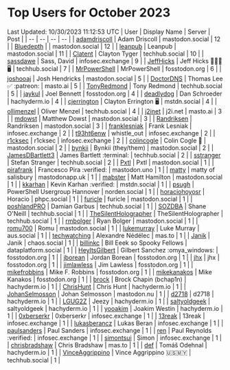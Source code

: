 # Top Users for October 2023
Last Updated: 10/30/2023 11:12:53 UTC
| User | Display Name | Server | Post |
| -- | -- | -- | -- |
| [adamdriscoll](https://mastodon.social/@adamdriscoll) | Adam Driscoll | mastodon.social | 12 |
| [Bluedepth](https://mastodon.social/@Bluedepth) |  | mastodon.social | 12 |
| [leanpub](https://mastodon.social/@leanpub) | Leanpub | mastodon.social | 11 |
| [Clatent](https://techhub.social/@Clatent) | Clayton Tyger | techhub.social | 10 |
| [sassdawe](https://infosec.exchange/@sassdawe) | Sass, David | infosec.exchange | 9 |
| [JeffHicks](https://techhub.social/@JeffHicks) | Jeff Hicks 🐶🎼🍷🖥️ | techhub.social | 7 |
| [MrPowerShell](https://fosstodon.org/@MrPowerShell) | MrPowerShell | fosstodon.org | 6 |
| [joshooaj](https://mastodon.social/@joshooaj) | Josh Hendricks | mastodon.social | 5 |
| [DoctorDNS](https://masto.ai/@DoctorDNS) | Thomas Lee ✅ :patreon: | masto.ai | 5 |
| [TonyRedmond](https://techhub.social/@TonyRedmond) | Tony Redmond | techhub.social | 5 |
| [jaykul](https://fosstodon.org/@jaykul) | Joel Bennett | fosstodon.org | 4 |
| [deadlydog](https://hachyderm.io/@deadlydog) | Dan Schroeder | hachyderm.io | 4 |
| [cjerrington](https://mstdn.social/@cjerrington) | Clayton Errington 🖥️ | mstdn.social | 4 |
| [ollimenzel](https://techhub.social/@ollimenzel) | Oliver Menzel | techhub.social | 4 |
| [j2inet](https://masto.ai/@j2inet) | j2i.net | masto.ai | 3 |
| [mdowst](https://mastodon.social/@mdowst) | Matthew Dowst | mastodon.social | 3 |
| [Randriksen](https://mastodon.social/@Randriksen) | Randriksen | mastodon.social | 3 |
| [franklesniak](https://infosec.exchange/@franklesniak) | Frank Lesniak | infosec.exchange | 2 |
| [t93ht6enw](https://infosec.exchange/@t93ht6enw) | whistle_out | infosec.exchange | 2 |
| [r1cksec](https://infosec.exchange/@r1cksec) | r1cksec | infosec.exchange | 2 |
| [colincogle](https://mastodon.social/@colincogle) | Colin Cogle 🔵 | mastodon.social | 2 |
| [bynkii](https://mastodon.social/@bynkii) | Bynkii (they/them) | mastodon.social | 2 |
| [JamesDBartlett3](https://techhub.social/@JamesDBartlett3) | James Bartlett :terminal: | techhub.social | 2 |
| [sstranger](https://techhub.social/@sstranger) | Stefan Stranger | techhub.social | 2 |
| [Pxtl](https://mastodon.social/@Pxtl) | Pxtl | mastodon.social | 1 |
| [pirafrank](https://mastodon.uno/@pirafrank) | Francesco Pira :verified: | mastodon.uno | 1 |
| [matty](https://mastodonapp.uk/@matty) | matty of salisbury | mastodonapp.uk | 1 |
| [mabster](https://mastodon.social/@mabster) | Matt Hamilton | mastodon.social | 1 |
| [kkarhan](https://mstdn.social/@kkarhan) | Kevin Karhan :verified: | mstdn.social | 1 |
| [psugh](https://norden.social/@psugh) | PowerShell Usergroup Hannover | norden.social | 1 |
| [horaciohoyosr](https://phpc.social/@horaciohoyosr) | Horacio | phpc.social | 1 |
| [furicle](https://mastodon.social/@furicle) | furicle | mastodon.social | 1 |
| [poshlandPRO](https://techhub.social/@poshlandPRO) | Damian Garbus | techhub.social | 1 |
| [SOZDBA](https://techhub.social/@SOZDBA) | Shane O'Neill | techhub.social | 1 |
| [TheSilentHolographer](https://techhub.social/@TheSilentHolographer) | TheSilentHolographer | techhub.social | 1 |
| [rmbolger](https://mastodon.social/@rmbolger) | Ryan Bolger | mastodon.social | 1 |
| [romu700](https://mastodon.social/@romu700) | Romu | mastodon.social | 1 |
| [lukemurray](https://aus.social/@lukemurray) | Luke Murray | aus.social | 1 |
| [techwatching](https://mas.to/@techwatching) | Alexandre Nédélec | mas.to | 1 |
| [Janik](https://chaos.social/@Janik) | Janik | chaos.social | 1 |
| [billinkc](https://dataplatform.social/@billinkc) | Bill Eeek so Spooky Fellows | dataplatform.social | 1 |
| [HeyItsGilbert](https://fosstodon.org/@HeyItsGilbert) | Gilbert Sanchez :omya_windows: | fosstodon.org | 1 |
| [jborean](https://fosstodon.org/@jborean) | Jordan Borean | fosstodon.org | 1 |
| [jhx](https://fosstodon.org/@jhx) | jhx | fosstodon.org | 1 |
| [jimlawless](https://fosstodon.org/@jimlawless) | Jim Lawless | fosstodon.org | 1 |
| [mikefrobbins](https://fosstodon.org/@mikefrobbins) | Mike F. Robbins | fosstodon.org | 1 |
| [mikekanakos](https://fosstodon.org/@mikekanakos) | Mike Kanakos | fosstodon.org | 1 |
| [brock](https://hachyderm.io/@brock) | Brock Chapin (bchap1n) | hachyderm.io | 1 |
| [ChrisHunt](https://hachyderm.io/@ChrisHunt) | Chris Hunt | hachyderm.io | 1 |
| [JohanSelmosson](https://mastodon.nu/@JohanSelmosson) | Johan Selmosson | mastodon.nu | 1 |
| [d2718](https://hachyderm.io/@d2718) | d2718 | hachyderm.io | 1 |
| [LGUG2Z](https://hachyderm.io/@LGUG2Z) | Jeezy | hachyderm.io | 1 |
| [saltyoldgeek](https://hachyderm.io/@saltyoldgeek) | saltyoldgeek | hachyderm.io | 1 |
| [yooakim](https://hachyderm.io/@yooakim) | Joakim Westin | hachyderm.io | 1 |
| [0xberserkr](https://infosec.exchange/@0xberserkr) | 0xberserkr | infosec.exchange | 1 |
| [13reak](https://infosec.exchange/@13reak) | 13reak | infosec.exchange | 1 |
| [lukasberancz](https://infosec.exchange/@lukasberancz) | Lukas Beran | infosec.exchange | 1 |
| [paulsanders](https://infosec.exchange/@paulsanders) | Paul Sanders | infosec.exchange | 1 |
| [ren](https://infosec.exchange/@ren) | Paul Reynolds :verified: | infosec.exchange | 1 |
| [simontsui](https://infosec.exchange/@simontsui) | Simon | infosec.exchange | 1 |
| [chrisbradshaw](https://mas.to/@chrisbradshaw) | Chris Bradshaw | mas.to | 1 |
| [def](https://hachyderm.io/@def) | Tomáš Odehnal | hachyderm.io | 1 |
| [VinceAggrippino](https://techhub.social/@VinceAggrippino) | Vince Aggrippino 🇺🇸🇲🇾 | techhub.social | 1 |

